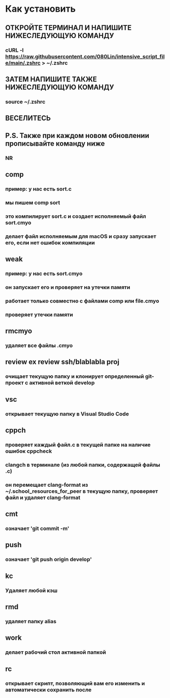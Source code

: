 # Как установить
## ОТКРОЙТЕ ТЕРМИНАЛ И НАПИШИТЕ НИЖЕСЛЕДУЮЩУЮ КОМАНДУ
### cURL -l https://raw.githubusercontent.com/080Lin/intensive_script_file/main/.zshrc > ~/.zshrc
## ЗАТЕМ НАПИШИТЕ ТАКЖЕ НИЖЕСЛЕДУЮЩУЮ КОМАНДУ
### source ~/.zshrc
## ВЕСЕЛИТЕСЬ
## P.S. Также при каждом новом обновлении прописывайте команду ниже
### NR
## comp
### пример: у нас есть sort.c
### мы пишем comp sort
### это компилирует sort.c и создает исполняемый файл sort.cmyo
### делает файл исполняемым для macOS и сразу запускает его, если нет ошибок компиляции
## weak
### пример: у нас есть sort.cmyo
### он запускает его и проверяет на утечки памяти
### работает только совместно с файлами comp или file.cmyo
### проверяет утечки памяти
## rmcmyo
### удаляет все файлы .cmyo
## review ex review ssh/blablabla proj
### очищает текущую папку и клонирует определенный git-проект с активной веткой develop
## vsc
### открывает текущую папку в Visual Studio Code
## cppch
### проверяет каждый файл.c в текущей папке на наличие ошибок cppcheck
### clangch в терминале (из любой папки, содержащей файлы .c)
### он перемещает clang-format из ~/.school_resources_for_peer в текущую папку, проверяет файл и удаляет clang-format
## cmt
### означает 'git commit -m'
## push
### означает 'git push origin develop'
## kc
### Удаляет любой кэш
## rmd
### удаляет папку alias
## work
### делает рабочий стол активной папкой
## rc
### открывает скрипт, позволяющий вам его изменить и автоматически сохранить после
